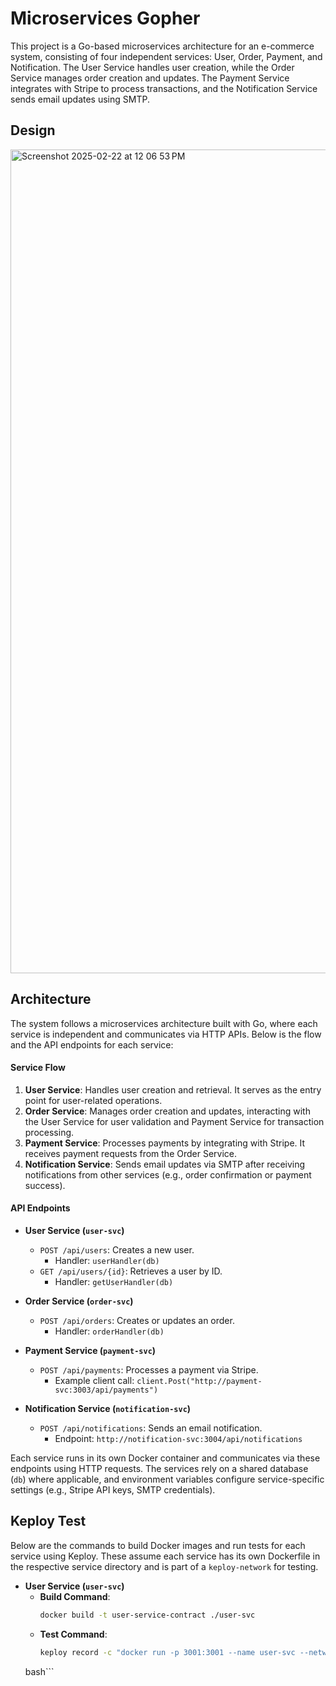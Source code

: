 # Microservices Gopher

This project is a Go-based microservices architecture for an e-commerce system, consisting of four independent services: User, Order, Payment, and Notification. The User Service handles user creation, while the Order Service manages order creation and updates. The Payment Service integrates with Stripe to process transactions, and the Notification Service sends email updates using SMTP.

## Design

<img width="1318" alt="Screenshot 2025-02-22 at 12 06 53 PM" src="https://github.com/user-attachments/assets/7547d795-f682-4e8e-9ccf-25b84ec8e87c" />

## Architecture

The system follows a microservices architecture built with Go, where each service is independent and communicates via HTTP APIs. Below is the flow and the API endpoints for each service:

#### Service Flow
1. **User Service**: Handles user creation and retrieval. It serves as the entry point for user-related operations.
2. **Order Service**: Manages order creation and updates, interacting with the User Service for user validation and Payment Service for transaction processing.
3. **Payment Service**: Processes payments by integrating with Stripe. It receives payment requests from the Order Service.
4. **Notification Service**: Sends email updates via SMTP after receiving notifications from other services (e.g., order confirmation or payment success).

#### API Endpoints

- **User Service (`user-svc`)**
  - `POST /api/users`: Creates a new user.
    - Handler: `userHandler(db)`
  - `GET /api/users/{id}`: Retrieves a user by ID.
    - Handler: `getUserHandler(db)`

- **Order Service (`order-svc`)**
  - `POST /api/orders`: Creates or updates an order.
    - Handler: `orderHandler(db)`

- **Payment Service (`payment-svc`)**
  - `POST /api/payments`: Processes a payment via Stripe.
    - Example client call: `client.Post("http://payment-svc:3003/api/payments")`

- **Notification Service (`notification-svc`)**
  - `POST /api/notifications`: Sends an email notification.
    - Endpoint: `http://notification-svc:3004/api/notifications`

Each service runs in its own Docker container and communicates via these endpoints using HTTP requests. The services rely on a shared database (`db`) where applicable, and environment variables configure service-specific settings (e.g., Stripe API keys, SMTP credentials).

## Keploy Test

Below are the commands to build Docker images and run tests for each service using Keploy. These assume each service has its own Dockerfile in the respective service directory and is part of a `keploy-network` for testing.

- **User Service (`user-svc`)**
  - **Build Command**: 
    ```bash
    docker build -t user-service-contract ./user-svc

  - **Test Command**: 
    ```bash
    keploy record -c "docker run -p 3001:3001 --name user-svc --network keploy-network user-service-contract" --container-name "user-svc" --buildDelay 60 
   bash```

